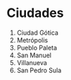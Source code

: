 # Ciudades

1. Ciudad Gótica
2. Metrópolis
3. Pueblo Paleta
4. San Manuel
5. Villanueva
6. San Pedro Sula